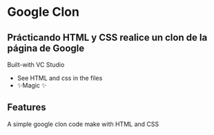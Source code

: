 # Google Clon
## Prácticando HTML y CSS realice un clon de la página de Google

Built-with VC Studio

- See HTML and css in the files
- ✨Magic ✨

## Features

A simple google clon code make with HTML and CSS
